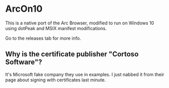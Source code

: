 # ArcOn10
This is a native port of the Arc Browser, modified to run on Windows 10 using dotPeak and MSIX manifest modifications.

Go to the releases tab for more info.

## Why is the certificate publisher "Cortoso Software"?

It's Microsoft fake company they use in examples. I just nabbed it from their page about signing with certificates last minute.
